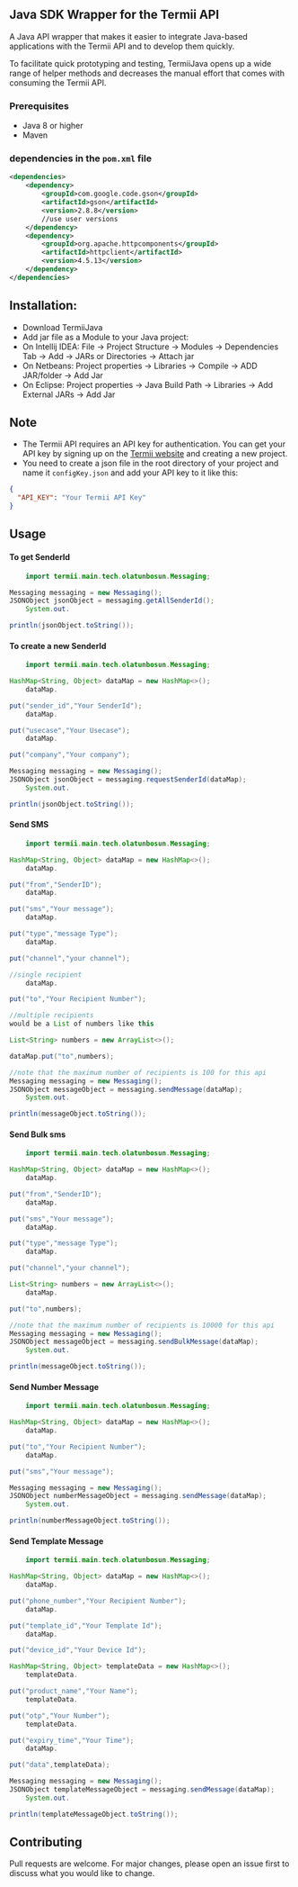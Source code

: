 ##  Java SDK Wrapper for the Termii API 
A Java API wrapper that makes it easier to integrate Java-based applications with the Termii API and to develop them quickly.

To facilitate quick prototyping and testing, TermiiJava opens up a wide range of helper methods and decreases the manual effort that comes with consuming the Termii API. 

### Prerequisites

- Java 8 or higher
- Maven

### dependencies in the `pom.xml` file
```xml
<dependencies>
    <dependency>
        <groupId>com.google.code.gson</groupId>
        <artifactId>gson</artifactId>
        <version>2.8.8</version>
        //use user versions
    </dependency>
    <dependency>
        <groupId>org.apache.httpcomponents</groupId>
        <artifactId>httpclient</artifactId>
        <version>4.5.13</version>
    </dependency>
</dependencies>
```
## Installation:
- Download TermiiJava 
- Add jar file as a Module to your Java project:
- On Intellij IDEA: File -> Project Structure -> Modules -> Dependencies Tab -> Add -> JARs or Directories -> Attach jar
- On Netbeans: Project properties -> Libraries -> Compile -> ADD JAR/folder -> Add Jar
- On Eclipse: Project properties -> Java Build Path -> Libraries -> Add External JARs -> Add Jar
## Note
- The Termii API requires an API key for authentication. You can get your API key by signing up on the [Termii website](https://account.termii.com/signup) and creating a new project.
- You need to create a json file in the root directory of your project and name it `configKey.json` and add your API key to it like this:
```json
{
  "API_KEY": "Your Termii API Key"
}
```
## Usage
#### To get SenderId

```java
    import termii.main.tech.olatunbosun.Messaging;

Messaging messaging = new Messaging();
JSONObject jsonObject = messaging.getAllSenderId();
    System.out.

println(jsonObject.toString());
```
#### To create a new SenderId

```java
    import termii.main.tech.olatunbosun.Messaging;

HashMap<String, Object> dataMap = new HashMap<>();
    dataMap.

put("sender_id","Your SenderId");
    dataMap.

put("usecase","Your Usecase");
    dataMap.

put("company","Your company");

Messaging messaging = new Messaging();
JSONObject jsonObject = messaging.requestSenderId(dataMap);
    System.out.

println(jsonObject.toString());
```
#### Send SMS

```java
    import termii.main.tech.olatunbosun.Messaging;

HashMap<String, Object> dataMap = new HashMap<>();
    dataMap.

put("from","SenderID");
    dataMap.

put("sms","Your message");
    dataMap.

put("type","message Type");
    dataMap.

put("channel","your channel");

//single recipient
    dataMap.

put("to","Your Recipient Number");

//multiple recipients
would be a List of numbers like this

List<String> numbers = new ArrayList<>();

dataMap.put("to",numbers);

//note that the maximum number of recipients is 100 for this api
Messaging messaging = new Messaging();
JSONObject messageObject = messaging.sendMessage(dataMap);
    System.out.

println(messageObject.toString());
```
#### Send Bulk sms

```java
    import termii.main.tech.olatunbosun.Messaging;

HashMap<String, Object> dataMap = new HashMap<>();
    dataMap.

put("from","SenderID");
    dataMap.

put("sms","Your message");
    dataMap.

put("type","message Type");
    dataMap.

put("channel","your channel");

List<String> numbers = new ArrayList<>();
    dataMap.

put("to",numbers);

//note that the maximum number of recipients is 10000 for this api
Messaging messaging = new Messaging();
JSONObject messageObject = messaging.sendBulkMessage(dataMap);
    System.out.

println(messageObject.toString());
```
#### Send Number Message

```java
    import termii.main.tech.olatunbosun.Messaging;

HashMap<String, Object> dataMap = new HashMap<>();
    dataMap.

put("to","Your Recipient Number");
    dataMap.

put("sms","Your message");

Messaging messaging = new Messaging();
JSONObject numberMessageObject = messaging.sendMessage(dataMap);
    System.out.

println(numberMessageObject.toString());
```
#### Send Template Message

```java
    import termii.main.tech.olatunbosun.Messaging;

HashMap<String, Object> dataMap = new HashMap<>();
    dataMap.

put("phone_number","Your Recipient Number");
    dataMap.

put("template_id","Your Template Id");
    dataMap.

put("device_id","Your Device Id");

HashMap<String, Object> templateData = new HashMap<>();
    templateData.

put("product_name","Your Name");
    templateData.

put("otp","Your Number");
    templateData.

put("expiry_time","Your Time");
    dataMap.

put("data",templateData);

Messaging messaging = new Messaging();
JSONObject templateMessageObject = messaging.sendMessage(dataMap);
    System.out.

println(templateMessageObject.toString());
```





## Contributing
Pull requests are welcome. For major changes, please open an issue first to discuss what you would like to change.





